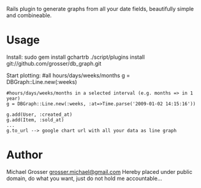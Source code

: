 Rails plugin to generate graphs from all your date fields, beautifully simple and combineable.

Usage
=====
Install:
    sudo gem install gchartrb
    ./script/plugins install git://github.com/grosser/db_graph.git

Start plotting:
    #all hours/days/weeks/months
    g = DBGraph::Line.new(:weeks)

    #hours/days/weeks/months in a selected interval (e.g. months => in 1 year)
    g = DBGraph::Line.new(:weeks, :at=>Time.parse('2009-01-02 14:15:16'))
    
    g.add(User, :created_at)
    g.add(Item, :sold_at)
    ...
    g.to_url --> google chart url with all your data as line graph

Author
======
Michael Grosser
grosser.michael@gmail.com
Hereby placed under public domain, do what you want, just do not hold me accountable...